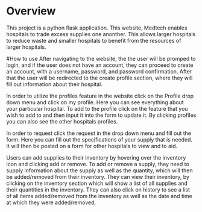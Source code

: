 # Overview #

This project is a python flask application. This website, Medtech enables hospitals to trade excess supplies one anonther. This allows larger hospitals to reduce waste and smaller hospitals to benefit from the resources of larger hospitals. 

#How to use
After navigating to the website, the the user will be promped to login, and if the user does not have an account, they can proceed to create an account, with a username, password, and password confirmation. After that the user will be redirected to the create profile section, where they will fill out information about their hospital.

In order to utilize the profiles feature in the website click on the Profile drop down menu and click on my profile. Here you can see everything about your particular hospital. To add to the profile click on the feature that you wish to add to and then input it into the form to update it. By clicking profiles you can also see the other hospitals profiles.

In order to request click the request in the drop down menu and fill out the form. Here you can fill out the specifications of your supply that is needed. It will then be posted on a form for other hospitals to view and to aid.

Users can add supplies to their inventory by hovering over the inventory icon and clicking add or remove. To add or remove a supply, they need to supply information about the supply as well as the quantity, which will then be added/removed from their inventory. They can view their inventory, by clicking on the inventory section which will show a list of all supplies and their quantities in the inventory. They can also click on history to see a list of all items added/removed from the inventory as well as the date and time at which they were added/removed.
